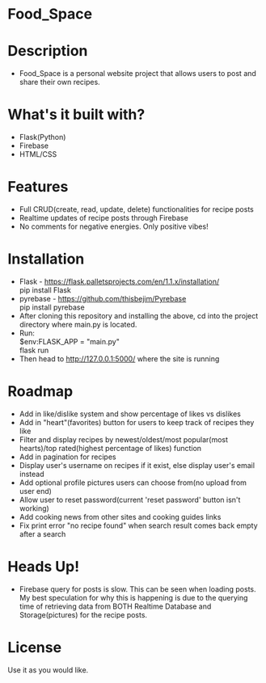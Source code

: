 # Food_Space

# Description
  - Food_Space is a personal website project that allows users to post and share their own recipes.

# What's it built with?
  - Flask(Python)
  - Firebase
  - HTML/CSS
  
# Features
 - Full CRUD(create, read, update, delete) functionalities for recipe posts
 - Realtime updates of recipe posts through Firebase
 - No comments for negative energies. Only positive vibes!
 
# Installation
  - Flask - https://flask.palletsprojects.com/en/1.1.x/installation/  
pip install Flask
  - pyrebase - https://github.com/thisbejim/Pyrebase  
pip install pyrebase
 - After cloning this repository and installing the above, cd into the project directory where main.py is located.
 - Run:  
  $env:FLASK_APP = "main.py"   
  flask run
 - Then head to http://127.0.0.1:5000/ where the site is running

# Roadmap
 -  Add in like/dislike system and show percentage of likes vs dislikes
 -  Add in "heart"(favorites) button for users to keep track of recipes they like
 -  Filter and display recipes by newest/oldest/most popular(most hearts)/top rated(highest percentage of likes) function
 -  Add in pagination for recipes
 -  Display user's username on recipes if it exist, else display user's email instead
 -  Add optional profile pictures users can choose from(no upload from user end)
 -  Allow user to reset password(current 'reset password' button isn't working)
 -  Add cooking news from other sites and cooking guides links
 -  Fix print error "no recipe found" when search result comes back empty after a search

# Heads Up!
 - Firebase query for posts is slow. This can be seen when loading posts. My best speculation for why this is happening is due to the querying time of retrieving data from BOTH Realtime Database and Storage(pictures) for the recipe posts.

# License
Use it as you would like. 


[//]: # (These are reference links used in the body of this note and get stripped out when the markdown processor does its job. There is no need to format nicely because it shouldn't be seen. Thanks SO - http://stackoverflow.com/questions/4823468/store-comments-in-markdown-syntax)


   [dill]: <https://github.com/joemccann/dillinger>
   [git-repo-url]: <https://github.com/joemccann/dillinger.git>
   [john gruber]: <http://daringfireball.net>
   [df1]: <http://daringfireball.net/projects/markdown/>
   [markdown-it]: <https://github.com/markdown-it/markdown-it>
   [Ace Editor]: <http://ace.ajax.org>
   [node.js]: <http://nodejs.org>
   [Twitter Bootstrap]: <http://twitter.github.com/bootstrap/>
   [jQuery]: <http://jquery.com>
   [@tjholowaychuk]: <http://twitter.com/tjholowaychuk>
   [express]: <http://expressjs.com>
   [AngularJS]: <http://angularjs.org>
   [Gulp]: <http://gulpjs.com>

   [PlDb]: <https://github.com/joemccann/dillinger/tree/master/plugins/dropbox/README.md>
   [PlGh]: <https://github.com/joemccann/dillinger/tree/master/plugins/github/README.md>
   [PlGd]: <https://github.com/joemccann/dillinger/tree/master/plugins/googledrive/README.md>
   [PlOd]: <https://github.com/joemccann/dillinger/tree/master/plugins/onedrive/README.md>
   [PlMe]: <https://github.com/joemccann/dillinger/tree/master/plugins/medium/README.md>
   [PlGa]: <https://github.com/RahulHP/dillinger/blob/master/plugins/googleanalytics/README.md>
